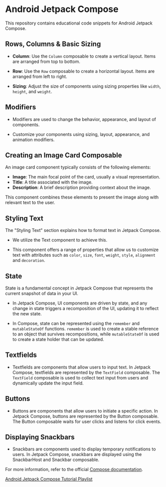 # Android Jetpack Compose

This repository contains educational code snippets for Android Jetpack Compose.

## Rows, Columns & Basic Sizing

- **Column**: Use the `Column` composable to create a vertical layout. Items are arranged from top to bottom.

- **Row**: Use the `Row` composable to create a horizontal layout. Items are arranged from left to right.

- **Sizing**: Adjust the size of components using sizing properties like `width`, `height`, and `weight`.

## Modifiers

- Modifiers are used to change the behavior, appearance, and layout of components.
  
- Customize your components using sizing, layout, appearance, and animation modifiers.

## Creating an Image Card Composable

An image card component typically consists of the following elements:

- **Image**: The main focal point of the card, usually a visual representation.
- **Title**: A title associated with the image.
- **Description**: A brief description providing context about the image.
  
This component combines these elements to present the image along with relevant text to the user.

## Styling Text

The "Styling Text" section explains how to format text in Jetpack Compose. 

- We utilize the Text component to achieve this. 

- This component offers a range of properties that allow us to customize text with attributes such as `color`, `size`, `font`, `weight`, `style`, `alignment` and `decoration`.

## State

State is a fundamental concept in Jetpack Compose that represents the current snapshot of data in your UI. 

- In Jetpack Compose, UI components are driven by state, and any change in state triggers a recomposition of the UI, updating it to reflect the new state.

- In Compose, state can be represented using the `remember` and `mutableStateOf` functions. `remember` is used to create a stable reference to an object that survives recompositions, while `mutableStateOf` is used to create a state holder that can be updated.

## Textfields

- Textfields are components that allow users to input text. In Jetpack Compose, textfields are represented by the `TextField` composable. The `TextField` composable is used to collect text input from users and dynamically update the input field.

## Buttons

- Buttons are components that allow users to initiate a specific action. In Jetpack Compose, buttons are represented by the Button composable. The Button composable waits for user clicks and listens for click events.

## Displaying Snackbars

- Snackbars are components used to display temporary notifications to users. In Jetpack Compose, snackbars are displayed using the SnackbarHost and Snackbar composable.

  
For more information, refer to the official [Compose documentation](https://developer.android.com/jetpack/compose).

[Android Jetpack Compose Tutorial Playlist](https://www.youtube.com/playlist?list=PLQkwcJG4YTCSpJ2NLhDTHhi6XBNfk9WiC)

